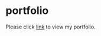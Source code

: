 # portfolio
Please click <a href="https://salehiarian.github.io/portfolio/" target="_blank">link</a> to view my portfolio.
